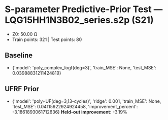 # S-parameter Predictive-Prior Test — LQG15HH1N3B02_series.s2p (S21)
- Z0: 50.00 Ω
- Train points: 321  |  Test points: 80

## Baseline
- {'model': 'poly_complex_logf(deg=3)', 'train_MSE': None, 'test_MSE': 0.03988831211424819}

## UFRF Prior
- {'model': 'poly+UF(deg=3,13-cycles)', 'ridge': 0.001, 'train_MSE': None, 'test_MSE': 0.04115922924924458, 'improvement_percent': -3.1861893061712636}
**Held-out improvement:** -3.19%